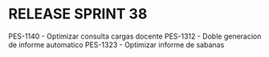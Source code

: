 # RELEASE SPRINT 38
PES-1140 - Optimizar consulta cargas docente
PES-1312 - Doble generacion de informe automatico
PES-1323 - Optimizar informe de sabanas